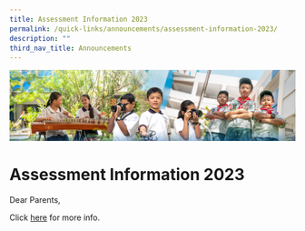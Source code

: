 ```yaml
---
title: Assessment Information 2023
permalink: /quick-links/announcements/assessment-information-2023/
description: ""
third_nav_title: Announcements
---
```

![](/images/AboutUs.jpg)

Assessment Information 2023
===========================

Dear Parents,  
  
Click [here](https://tampinespri.moe.edu.sg/for-parents/assessment-information-2023) for more info.